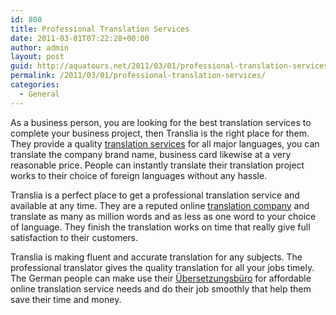 ```yaml
---
id: 800
title: Professional Translation Services
date: 2011-03-01T07:22:28+00:00
author: admin
layout: post
guid: http://aquatours.net/2011/03/01/professional-translation-services/
permalink: /2011/03/01/professional-translation-services/
categories:
  - General
---
```

As a business person, you are looking for the best translation services to complete your business project, then Translia is the right place for them. They provide a quality [translation services](http://www.translia.com/) for all major languages, you can translate the company brand name, business card likewise at a very reasonable price. People can instantly translate their translation project works to their choice of foreign languages without any hassle.

Translia is a perfect place to get a professional translation service and available at any time. They are a reputed online [translation company](http://www.translia.com/translation_company) and translate as many as million words and as less as one word to your choice of language. They finish the translation works on time that really give full satisfaction to their customers.

Translia is making fluent and accurate translation for any subjects. The professional translator gives the quality translation for all your jobs timely. The German people can make use their [Übersetzungsbüro](http://www.translia.com/de) for affordable online translation service needs and do their job smoothly that help them save their time and money.